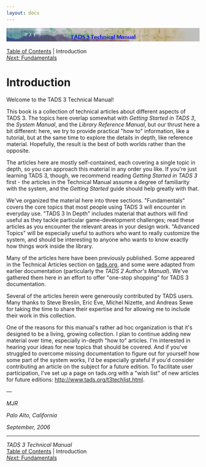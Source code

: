 ```yaml
---
layout: docs
---
```



<img src="topbar.jpg" data-border="0" />





<a href="toc.html" class="nav">Table of Contents</a> \| Introduction  
<span class="navnp"><a href="fund.html" class="nav"><em>Next:</em> Fundamentals</a>
    </span>





# Introduction

Welcome to the TADS 3 Technical Manual!

This book is a collection of technical articles about different aspects
of TADS 3. The topics here overlap somewhat with *Getting Started in
TADS 3*, the *System Manual*, and the *Library Reference Manual*, but
our thrust here a bit different: here, we try to provide practical "how
to" information, like a tutorial, but at the same time to explore the
details in depth, like reference material. Hopefully, the result is the
best of both worlds rather than the opposite.

The articles here are mostly self-contained, each covering a single
topic in depth, so you can approach this material in any order you like.
If you're just learning TADS 3, though, we recommend reading *Getting
Started in TADS 3* first - the articles in the Technical Manual assume a
degree of familiarity with the system, and the *Getting Started* guide
should help greatly with that.

We've organized the material here into three sections. "Fundamentals"
covers the core topics that most people using TADS 3 will encounter in
everyday use. "TADS 3 In Depth" includes material that authors will find
useful as they tackle particular game-development challenges; read these
articles as you encounter the relevant areas in your design work.
"Advanced Topics" will be especially useful to authors who want to
really customize the system, and should be interesting to anyone who
wants to know exactly how things work inside the library.

Many of the articles here have been previously published. Some appeared
in the Technical Articles section on [tads.org](http://www.tads.org),
and some were adapted from earlier documentation (particularly the *TADS
2 Author's Manual*). We've gathered them here in an effort to offer
"one-stop shopping" for TADS 3 documentation.

Several of the articles herein were generously contributed by TADS
users. Many thanks to Steve Breslin, Eric Eve, Michel Nizette, and
Andreas Sewe for taking the time to share their expertise and for
allowing me to include their work in this collection.

One of the reasons for this manual's rather ad hoc organization is that
it's designed to be a living, growing collection. I plan to continue
adding new material over time, especially in-depth "how to" articles.
I'm interested in hearing your ideas for new topics that should be
covered. And if you've struggled to overcome missing documentation to
figure out for yourself how some part of the system works, I'd be
especially grateful if you'd consider contributing an article on the
subject for a future edition. To facilitate user participation, I've set
up a page on tads.org with a "wish list" of new articles for future
editions: <http://www.tads.org/t3techlist.html>.

—

*MJR*

*Palo Alto, California*

*September, 2006*



------------------------------------------------------------------------



*TADS 3 Technical Manual*  
<a href="toc.html" class="nav">Table of Contents</a> \| Introduction  
<span class="navnp"><a href="fund.html" class="nav"><em>Next:</em> Fundamentals</a>
    </span>


